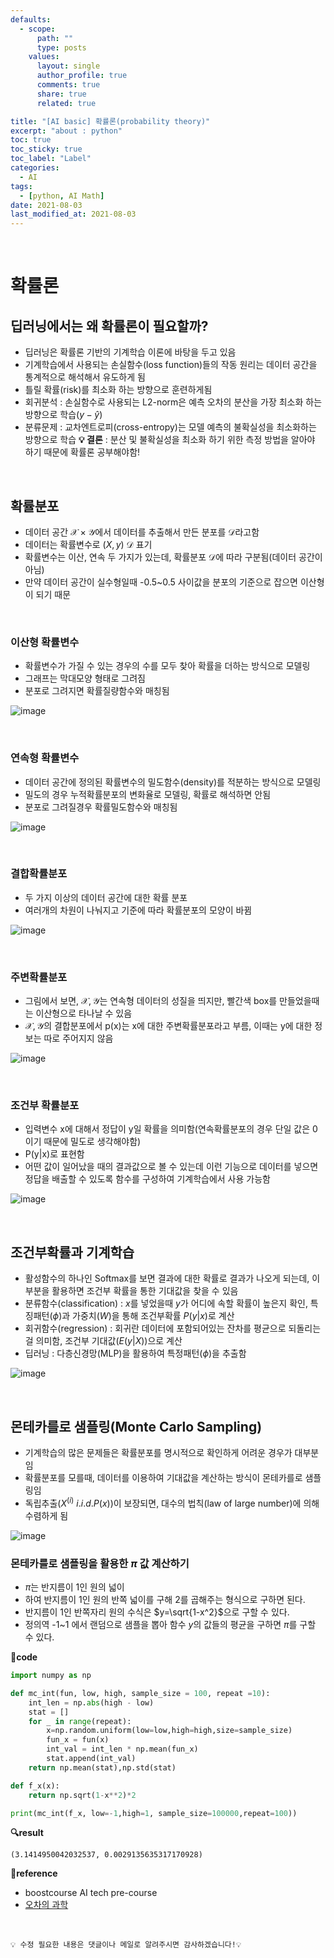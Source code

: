 ```yaml
---
defaults:
  - scope:
      path: ""
      type: posts
    values:
      layout: single
      author_profile: true
      comments: true
      share: true
      related: true

title: "[AI basic] 확률론(probability theory)"
excerpt: "about : python"
toc: true
toc_sticky: true
toc_label: "Label"
categories:
  - AI
tags:
  - [python, AI Math]
date: 2021-08-03
last_modified_at: 2021-08-03
---
```

<br>

# 확률론

## 딥러닝에서는 왜 확률론이 필요할까?

- 딥러닝은 확률론 기반의 기계학습 이론에 바탕을 두고 있음
- 기계학습에서 사용되는 손실함수(loss function)들의 작동 원리는 데이터 공간을 통계적으로 해석해서 유도하게 됨
- 틀릴 확률(risk)를 최소화 하는 방향으로 훈련하게됨
- 회귀분석 : 손실함수로 사용되는 L2-norm은 예측 오차의 분산을 가장 최소화 하는 방향으로 학습($y-\hat y$)
- 분류문제 : 교차엔트로피(cross-entropy)는 모델 예측의 불확실성을 최소화하는 방향으로 학습
**💡 결론** : 분산 및 불확실성을 최소화 하기 위한 측정 방법을 알아야 하기 때문에 확률론 공부해야함!

<br>

## 확률분포

- 데이터 공간 $\mathscr{X}\times\mathscr{Y}$에서 데이터를 추출해서 만든 분포를 $\mathscr{D}$라고함
- 데이터는 확률변수로 $(X,y)~\mathscr{D}$ 표기
- 확률변수는 이산, 연속 두 가지가 있는데, 확률분포 $\mathscr{D}$에 따라 구분됨(데이터 공간이 아님)
- 만약 데이터 공간이 실수형일때 -0.5~0.5 사이값을 분포의 기준으로 잡으면 이산형이 되기 때문

<br>

### 이산형 확률변수

- 확률변수가 가질 수 있는 경우의 수를 모두 찾아 확률을 더하는 방식으로 모델링
- 그래프는 막대모양 형태로 그려짐
- 분포로 그려지면 확률질량함수와 매칭됨

![image](https://user-images.githubusercontent.com/77658029/127948071-e5cc84fe-e809-4acf-8181-a961d73b1255.png)

<br>

### 연속형 확률변수

- 데이터 공간에 정의된 확률변수의 밀도함수(density)를 적분하는 방식으로 모델링
- 밀도의 경우 누적확률분포의 변화율로 모델링, 확률로 해석하면 안됨
- 분포로 그려질경우 확률밀도함수와 매칭됨

![image](https://user-images.githubusercontent.com/77658029/128599195-a62633ae-4ed0-4a91-8ee5-cbf17eaa6e53.png)

<br>

### 결합확률분포

- 두 가지 이상의 데이터 공간에 대한 확률 분포
- 여러개의 차원이 나눠지고 기준에 따라 확률분포의 모양이 바뀜

![image](https://user-images.githubusercontent.com/77658029/128599160-8fe0a867-6551-45f5-8f87-790aa958bf70.png)

<br>

### 주변확률분포

- 그림에서 보면, $\mathscr{X,Y}$는 연속형 데이터의 성질을 띄지만, 빨간색 box를 만들었을때는 이산형으로 타나날 수 있음
-  $\mathscr{X,Y}$의 결합분포에서 p(x)는 x에 대한 주변확률분포라고 부름, 이때는 y에 대한 정보는 따로 주어지지 않음

![image](https://user-images.githubusercontent.com/77658029/128599178-d02e4c59-1a97-47fb-bd1b-4013e2a4cda0.png)

<br>

### 조건부 확률분포

- 입력변수 x에 대해서 정답이 y일 확률을 의미함(연속확률분포의 경우 단일 값은 0이기 때문에 밀도로 생각해야함)
- P(y|x)로 표현함
- 어떤 값이 일어났을 때의 결과값으로 볼 수 있는데 이런 기능으로 데이터를 넣으면 정답을 배출할 수 있도록 함수를 구성하여 기계학습에서 사용 가능함

![image](https://user-images.githubusercontent.com/77658029/128600039-c6d7c0b0-147f-437b-abab-f5b35db6530b.png)

<br>

## 조건부확률과 기계학습

- 활성함수의 하나인 Softmax를 보면 결과에 대한 확률로 결과가 나오게 되는데, 이 부분을 활용하면 조건부 확률을 통한 기대값을 찾을 수 있음
- 분류함수(classification) : $x$를 넣었을때 $y$가 어디에 속할 확률이 높은지 확인, 특징패턴($\phi$)과 가중치($W$)을 통해 조건부확률 $P(y|x)$로 계산
- 회귀함수(regression) : 회귀란 데이터에 포함되어있는 잔차를 평균으로 되돌리는걸 의미함, 조건부 기대값($E(y|X)$)으로 계산
- 딥러닝 : 다층신경망(MLP)을 활용하여 특정패턴($\phi$)을 추출함

![image](https://user-images.githubusercontent.com/77658029/128608941-8b2b9d9f-c145-45b1-b925-ae81312f7438.png)

<br>

## 몬테카를로 샘플링(Monte Carlo Sampling)

- 기계학습의 많은 문제들은 확률분포를 명시적으로 확인하게 어려운 경우가 대부분임
- 확률분포를 모를때, 데이터를 이용하여 기대값을 계산하는 방식이 몬테카를로 샘플링임
- 독립추출($X^{(i)} ~ i.i.d. P(x)$)이 보장되면, 대수의 법칙(law of large number)에 의해 수렴하게 됨

![image](https://user-images.githubusercontent.com/77658029/128609082-322d0f4c-172b-4a49-a185-247cf35e700c.png)

### 몬테카를로 샘플링을 활용한 $\pi$ 값 계산하기

- $\pi$는 반지름이 1인 원의 넓이 
- 하여 반지름이 1인 원의 반쪽 넓이를 구해 2를 곱해주는 형식으로 구하면 된다. 
- 반지름이 1인 반쪽자리 원의 수식은 $y=\sqrt{1-x^2}$으로 구할 수 있다. 
- 정의역 -1~1 에서 랜덤으로 샘플을 뽑아 함수 $y$의 값들의 평균을 구하면 $\pi$를 구할 수 있다.

**📰code**
```python
import numpy as np

def mc_int(fun, low, high, sample_size = 100, repeat =10):
    int_len = np.abs(high - low)
    stat = []
    for _ in range(repeat):
        x=np.random.uniform(low=low,high=high,size=sample_size)
        fun_x = fun(x)
        int_val = int_len * np.mean(fun_x)
        stat.append(int_val)
    return np.mean(stat),np.std(stat)

def f_x(x):
    return np.sqrt(1-x**2)*2

print(mc_int(f_x, low=-1,high=1, sample_size=100000,repeat=100))
```
**🔍result**
```
(3.1414950042032537, 0.0029135635317170928)
```


**📌reference**
- boostcourse AI tech pre-course
- [오차의 과학](https://brunch.co.kr/@gimmesilver/17#comment)

<br>

```
💡 수정 필요한 내용은 댓글이나 메일로 알려주시면 감사하겠습니다!💡 
```
